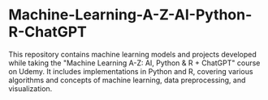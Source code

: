 # Machine-Learning-A-Z-AI-Python-R-ChatGPT
This repository contains machine learning models and projects developed while taking the "Machine Learning A-Z: AI, Python &amp; R + ChatGPT" course on Udemy. It includes implementations in Python and R, covering various algorithms and concepts of machine learning, data preprocessing, and visualization.
